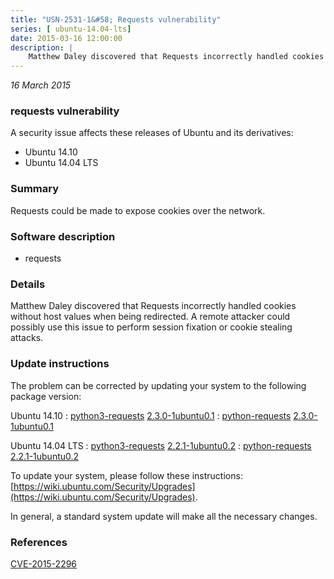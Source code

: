 ```yaml
---
title: "USN-2531-1&#58; Requests vulnerability"
series: [ ubuntu-14.04-lts]
date: 2015-03-16 12:00:00
description: |
    Matthew Daley discovered that Requests incorrectly handled cookies without host values when being redirected. A remote attacker could possibly use this issue to perform session fixation or cookie stealing attacks. 
--- 
```

 
 

*16 March 2015*

### requests vulnerability

A security issue affects these releases of Ubuntu and its derivatives:

* Ubuntu 14.10
* Ubuntu 14.04 LTS

### Summary

Requests could be made to expose cookies over the network. 

### Software description

* requests 

### Details

Matthew Daley discovered that Requests incorrectly handled cookies without host values when being redirected. A remote attacker could possibly use this issue to perform session fixation or cookie stealing attacks. 

### Update instructions

The problem can be corrected by updating your system to the following package version:

Ubuntu 14.10
 : [python3-requests](https://launchpad.net/ubuntu/+source/requests) <span> [2.3.0-1ubuntu0.1](https://launchpad.net/ubuntu/+source/requests/2.3.0-1ubuntu0.1) </span> 
 : [python-requests](https://launchpad.net/ubuntu/+source/requests) <span> [2.3.0-1ubuntu0.1](https://launchpad.net/ubuntu/+source/requests/2.3.0-1ubuntu0.1) </span> 

Ubuntu 14.04 LTS
 : [python3-requests](https://launchpad.net/ubuntu/+source/requests) <span> [2.2.1-1ubuntu0.2](https://launchpad.net/ubuntu/+source/requests/2.2.1-1ubuntu0.2) </span> 
 : [python-requests](https://launchpad.net/ubuntu/+source/requests) <span> [2.2.1-1ubuntu0.2](https://launchpad.net/ubuntu/+source/requests/2.2.1-1ubuntu0.2) </span> 

To update your system, please follow these instructions: [https://wiki.ubuntu.com/Security/Upgrades](https://wiki.ubuntu.com/Security/Upgrades).

In general, a standard system update will make all the necessary changes. 

### References

 
 [CVE-2015-2296](http://people.ubuntu.com/~ubuntu-security/cve/CVE-2015-2296)
 

